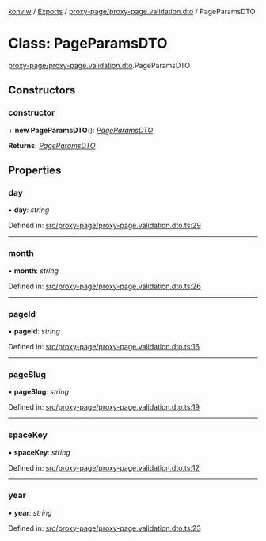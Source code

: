 [konviw]() / [Exports](../modules.md) / [proxy-page/proxy-page.validation.dto](../modules/proxy_page_proxy_page_validation_dto.md) / PageParamsDTO

# Class: PageParamsDTO

[proxy-page/proxy-page.validation.dto](../modules/proxy_page_proxy_page_validation_dto.md).PageParamsDTO

## Constructors

### constructor

\+ **new PageParamsDTO**(): [*PageParamsDTO*](proxy_page_proxy_page_validation_dto.pageparamsdto.md)

**Returns:** [*PageParamsDTO*](proxy_page_proxy_page_validation_dto.pageparamsdto.md)

## Properties

### day

• **day**: *string*

Defined in: [src/proxy-page/proxy-page.validation.dto.ts:29](https://github.com/Sanofi-IADC/konviw/blob/d2e0da9/src/proxy-page/proxy-page.validation.dto.ts#L29)

___

### month

• **month**: *string*

Defined in: [src/proxy-page/proxy-page.validation.dto.ts:26](https://github.com/Sanofi-IADC/konviw/blob/d2e0da9/src/proxy-page/proxy-page.validation.dto.ts#L26)

___

### pageId

• **pageId**: *string*

Defined in: [src/proxy-page/proxy-page.validation.dto.ts:16](https://github.com/Sanofi-IADC/konviw/blob/d2e0da9/src/proxy-page/proxy-page.validation.dto.ts#L16)

___

### pageSlug

• **pageSlug**: *string*

Defined in: [src/proxy-page/proxy-page.validation.dto.ts:19](https://github.com/Sanofi-IADC/konviw/blob/d2e0da9/src/proxy-page/proxy-page.validation.dto.ts#L19)

___

### spaceKey

• **spaceKey**: *string*

Defined in: [src/proxy-page/proxy-page.validation.dto.ts:12](https://github.com/Sanofi-IADC/konviw/blob/d2e0da9/src/proxy-page/proxy-page.validation.dto.ts#L12)

___

### year

• **year**: *string*

Defined in: [src/proxy-page/proxy-page.validation.dto.ts:23](https://github.com/Sanofi-IADC/konviw/blob/d2e0da9/src/proxy-page/proxy-page.validation.dto.ts#L23)
